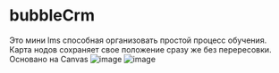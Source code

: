 # bubbleCrm
Это мини lms способная организовать простой процесс обучения.
Карта нодов сохраняет свое положение сразу же без перересовки. Основано на Canvas
![image](https://github.com/twoballs-ai/bubbleCrm/assets/83840596/1b2c898d-76ab-4d3e-96fd-874b01cab062)
![image](https://github.com/twoballs-ai/bubbleCrm/assets/83840596/359c77a5-89f4-4c5f-add3-ac7713d974b2)

